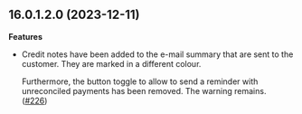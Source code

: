 ## 16.0.1.2.0 (2023-12-11)

**Features**

- Credit notes have been added to the e-mail summary that are sent to
  the customer. They are marked in a different colour.

  Furthermore, the button toggle to allow to send a reminder with
  unreconciled payments has been removed. The warning remains.
  ([\#226](https://github.com/OCA/credit-control/issues/226))

